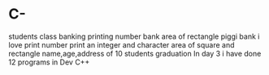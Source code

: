 # C-
students class
banking
printing number
bank
area of rectangle
piggi bank
i love
print number
print an integer and character
area of square and rectangle
name,age,address of 10 students
graduation
In day 3 i have done 12 programs in Dev C++
